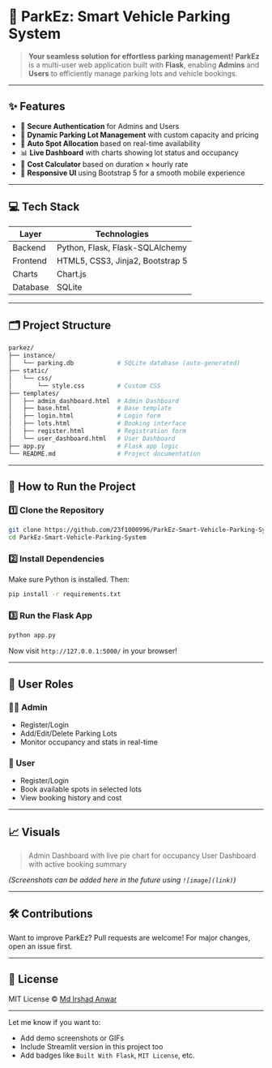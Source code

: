 # 🚗 ParkEz: Smart Vehicle Parking System

> **Your seamless solution for effortless parking management!**
> **ParkEz** is a multi-user web application built with **Flask**, enabling **Admins** and **Users** to efficiently manage parking lots and vehicle bookings.

---

## ✨ Features

* 🔑 **Secure Authentication** for Admins and Users
* 🧭 **Dynamic Parking Lot Management** with custom capacity and pricing
* 🎯 **Auto Spot Allocation** based on real-time availability
* 📊 **Live Dashboard** with charts showing lot status and occupancy
* 🧾 **Cost Calculator** based on duration × hourly rate
* 📱 **Responsive UI** using Bootstrap 5 for a smooth mobile experience

---

## 💻 Tech Stack

| Layer    | Technologies                     |
| -------- | -------------------------------- |
| Backend  | Python, Flask, Flask-SQLAlchemy  |
| Frontend | HTML5, CSS3, Jinja2, Bootstrap 5 |
| Charts   | Chart.js                         |
| Database | SQLite                           |

---

## 🗂️ Project Structure

```bash
parkez/
├── instance/
│   └── parking.db            # SQLite database (auto-generated)
├── static/
│   └── css/
│       └── style.css         # Custom CSS
├── templates/
│   ├── admin_dashboard.html  # Admin Dashboard
│   ├── base.html             # Base template
│   ├── login.html            # Login form
│   ├── lots.html             # Booking interface
│   ├── register.html         # Registration form
│   └── user_dashboard.html   # User Dashboard
├── app.py                    # Flask app logic
└── README.md                 # Project documentation
```

---

## 🚀 How to Run the Project

### 1️⃣ Clone the Repository

```bash
git clone https://github.com/23f1000996/ParkEz-Smart-Vehicle-Parking-System.git
cd ParkEz-Smart-Vehicle-Parking-System
```

### 2️⃣ Install Dependencies

Make sure Python is installed. Then:

```bash
pip install -r requirements.txt
```

### 3️⃣ Run the Flask App

```bash
python app.py
```

Now visit `http://127.0.0.1:5000/` in your browser!

---

## 🧪 User Roles

### 👨‍💼 Admin

* Register/Login
* Add/Edit/Delete Parking Lots
* Monitor occupancy and stats in real-time

### 👤 User

* Register/Login
* Book available spots in selected lots
* View booking history and cost

---

## 📈 Visuals

> Admin Dashboard with live pie chart for occupancy
> User Dashboard with active booking summary

*(Screenshots can be added here in the future using `![image](link)`)*

---

## 🛠️ Contributions

Want to improve ParkEz?
Pull requests are welcome! For major changes, open an issue first.

---

## 📄 License

MIT License © [Md Irshad Anwar](https://github.com/23f1000996)

---

Let me know if you want to:

* Add demo screenshots or GIFs
* Include Streamlit version in this project too
* Add badges like `Built With Flask`, `MIT License`, etc.
